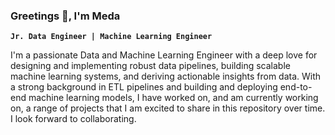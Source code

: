 ### Greetings 👋, I'm Meda

**`Jr. Data Engineer | Machine Learning Engineer`**

I'm a passionate Data and Machine Learning Engineer with a deep love for designing and implementing robust data pipelines, building scalable machine learning systems, and deriving actionable insights from data. With a strong background in ETL pipelines and building and deploying end-to-end machine learning models, I have worked on, and am currently working on, a range of projects that I am excited to share in this repository over time. I look forward to collaborating.
<!--
**AH-Meda/AH-Meda** is a ✨ _special_ ✨ repository because its `README.md` (this file) appears on your GitHub profile.

Here are some ideas to get you started:

- 🔭 I’m currently working on ...
- 🌱 I’m currently learning ...
- 👯 I’m looking to collaborate on ...
- 🤔 I’m looking for help with ...
- 💬 Ask me about ...
- 📫 How to reach me: ...
- 😄 Pronouns: ...
- ⚡ Fun fact: ...
-->
